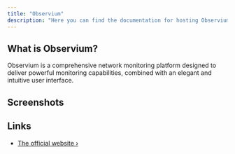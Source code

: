 ```yaml
---
title: "Observium"
description: "Here you can find the documentation for hosting Observium with Coolify."
---
```


<ZoomableImage src="/docs/images/services/observium-logo.webp" />


## What is Observium?
Observium is a comprehensive network monitoring platform designed to deliver powerful monitoring capabilities, combined with an elegant and intuitive user interface.

## Screenshots
<ZoomableImage src="/docs/images/services/observium-screenshots.webp" />


## Links

- [The official website ›](https://docs.observium.org/?utm_source=coolify.io)